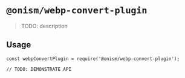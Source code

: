 # `@onism/webp-convert-plugin`

> TODO: description

## Usage

```
const webpConvertPlugin = require('@onism/webp-convert-plugin');

// TODO: DEMONSTRATE API
```
